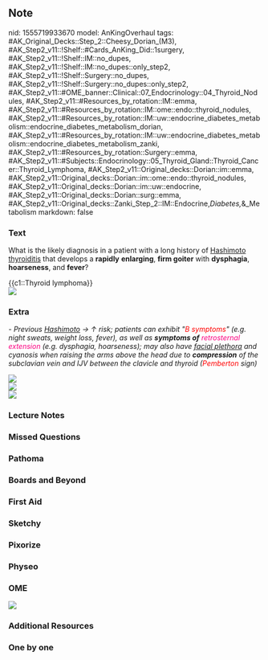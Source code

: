 ## Note
nid: 1555719933670
model: AnKingOverhaul
tags: #AK_Original_Decks::Step_2::Cheesy_Dorian_(M3), #AK_Step2_v11::!Shelf::#Cards_AnKing_Did::1surgery, #AK_Step2_v11::!Shelf::IM::no_dupes, #AK_Step2_v11::!Shelf::IM::no_dupes::only_step2, #AK_Step2_v11::!Shelf::Surgery::no_dupes, #AK_Step2_v11::!Shelf::Surgery::no_dupes::only_step2, #AK_Step2_v11::#OME_banner::Clinical::07_Endocrinology::04_Thyroid_Nodules, #AK_Step2_v11::#Resources_by_rotation::IM::emma, #AK_Step2_v11::#Resources_by_rotation::IM::ome::endo::thyroid_nodules, #AK_Step2_v11::#Resources_by_rotation::IM::uw::endocrine_diabetes_metabolism::endocrine_diabetes_metabolism_dorian, #AK_Step2_v11::#Resources_by_rotation::IM::uw::endocrine_diabetes_metabolism::endocrine_diabetes_metabolism_zanki, #AK_Step2_v11::#Resources_by_rotation::Surgery::emma, #AK_Step2_v11::#Subjects::Endocrinology::05_Thyroid_Gland::Thyroid_Cancer::Thyroid_Lymphoma, #AK_Step2_v11::Original_decks::Dorian::im::emma, #AK_Step2_v11::Original_decks::Dorian::im::ome::endo::thyroid_nodules, #AK_Step2_v11::Original_decks::Dorian::im::uw::endocrine, #AK_Step2_v11::Original_decks::Dorian::surg::emma, #AK_Step2_v11::Original_decks::Zanki_Step_2::IM::Endocrine,_Diabetes,_&_Metabolism
markdown: false

### Text
What is the likely diagnosis in a patient with a long history of
<u>Hashimoto thyroiditis</u> that develops a <b>rapidly</b>
<b>enlarging</b>, <b>firm goiter</b> with <b>dysphagia</b>,
<b>hoarseness</b>, and <b>fever</b>?
<div>
  {{c1::Thyroid lymphoma}}
</div>
<div><img src="paste-486813068165123.jpg"></div>

### Extra
<i>- Previous <u>Hashimoto</u> → ↑ risk; patients can exhibit
"<font color="#FF0000" style="">B symptoms</font>" (e.g. night
sweats, weight loss, fever), as well as <b>symptoms of</b>
<font color="#FC0280">retrosternal extension</font> (e.g.
dysphagia, hoarseness); may also have <u>facial plethora</u> and
cyanosis when raising the arms above the head due to
<b>compression</b> of the subclavian vein and IJV between the
clavicle and thyroid (<font color="#FF0000" style=
"">Pemberton</font> sign)</i>
<div>
  <i><img src="Untitled.jpg"></i>
</div>
<div><img src="paste-4123744129777665.jpg"></div>
<div><img src="paste-4146112319455233.jpg"></div>

### Lecture Notes


### Missed Questions


### Pathoma


### Boards and Beyond


### First Aid


### Sketchy


### Pixorize


### Physeo


### OME
<div class="ome-widget">
  <a href=
  "https://onlinemeded.org/spa/endocrinology/thyroid-nodules/acquire?ref=anki">
  <img src="_OME_AnkiFlashcards_Lesson_3.png"></a>
</div>

### Additional Resources


### One by one

